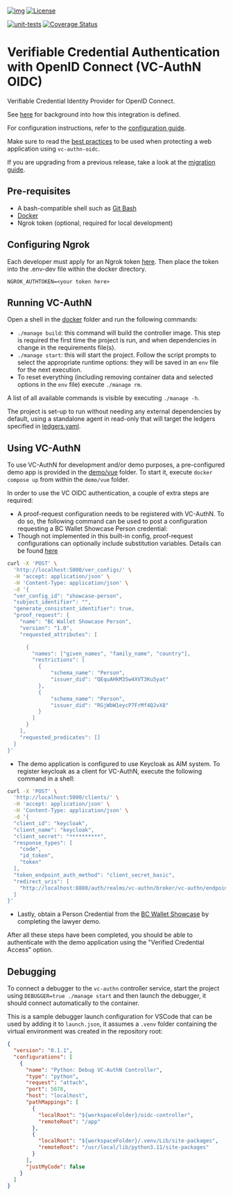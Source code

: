 [![img](https://img.shields.io/badge/Lifecycle-Maturing-007EC6)](https://github.com/bcgov/repomountie/blob/master/doc/lifecycle-badges.md)
[![License](https://img.shields.io/badge/License-Apache%202.0-blue.svg)](LICENSE)

[![unit-tests](https://github.com/bcgov/vc-authn-oidc/actions/workflows/controller_unittests.yml/badge.svg?branch=main&event=push)](https://github.com/bcgov/vc-authn-oidc/actions/workflows/controller_unittests.yml)
[![Coverage Status](https://coveralls.io/repos/github/bcgov/vc-authn-oidc/badge.svg?branch=main)](https://coveralls.io/repos/github/bcgov/vc-authn-oidc/badge.svg?branch=main)

# Verifiable Credential Authentication with OpenID Connect (VC-AuthN OIDC)

Verifiable Credential Identity Provider for OpenID Connect.

See [here](/docs/README.md) for background into how this integration is defined.

For configuration instructions, refer to the [configuration guide](/docs/ConfigurationGuide.md).

Make sure to read the [best practices](/docs/BestPractices.md) to be used when protecting a web application using `vc-authn-oidc`.

If you are upgrading from a previous release, take a look at the [migration guide](/docs/MigrationGuide.md).

## Pre-requisites

- A bash-compatible shell such as [Git Bash](https://git-scm.com/downloads)
- [Docker](https://docs.docker.com/get-docker/)
- Ngrok token (optional, required for local development)

## Configuring Ngrok

Each developer must apply for an Ngrok token [here](https://dashboard.ngrok.com/get-started/your-authtoken). Then place the token into the .env-dev file within the docker directory.

```
NGROK_AUTHTOKEN=<your token here>
```

## Running VC-AuthN

Open a shell in the [docker](docker/) folder and run the following commands:

- `./manage build`: this command will build the controller image. This step is required the first time the project is run, and when dependencies in change in the requirements file(s).
- `./manage start`: this will start the project. Follow the script prompts to select the appropriate runtime options: they will be saved in an `env` file for the next execution.
- To reset everything (including removing container data and selected options in the `env` file) execute `./manage rm`.

A list of all available commands is visible by executing `./manage -h`.

The project is set-up to run without needing any external dependencies by default, using a standalone agent in read-only that will target the ledgers specified in [ledgers.yaml](docker/agent/config/ledgers.yaml).

## Using VC-AuthN

To use VC-AuthN for development and/or demo purposes, a pre-configured demo app is provided in the [demo/vue](demo/vue/) folder. To start it, execute `docker compose up` from within the `demo/vue` folder.

In order to use the VC OIDC authentication, a couple of extra steps are required:

- A proof-request configuration needs to be registered with VC-AuthN. To do
  so, the following command can be used to post a configuration requesting a BC Wallet Showcase Person credential:
- Though not implemented in this built-in config, proof-request configurations can optionally include substitution variables. Details can be found [here](docs/ConfigurationGuide.md#proof-substitution-variables)

```bash
curl -X 'POST' \
  'http://localhost:5000/ver_configs/' \
  -H 'accept: application/json' \
  -H 'Content-Type: application/json' \
  -d '{
  "ver_config_id": "showcase-person",
  "subject_identifier": "",
  "generate_consistent_identifier": true,
  "proof_request": {
    "name": "BC Wallet Showcase Person",
    "version": "1.0",
    "requested_attributes": [

      {
        "names": ["given_names", "family_name", "country"],
        "restrictions": [
          {
              "schema_name": "Person",
              "issuer_did": "QEquAHkM35w4XVT3Ku5yat"
          },
          {
              "schema_name": "Person",
              "issuer_did": "RGjWbW1eycP7FrMf4QJvX8"
          }
        ]
      }
    ],
    "requested_predicates": []
  }
}'
```

- The demo application is configured to use Keycloak as AIM system. To register keycloak as a client for VC-AuthN, execute the following command in a shell:

```bash
curl -X 'POST' \
  'http://localhost:5000/clients/' \
  -H 'accept: application/json' \
  -H 'Content-Type: application/json' \
  -d '{
  "client_id": "keycloak",
  "client_name": "keycloak",
  "client_secret": "**********",
  "response_types": [
    "code",
    "id_token",
    "token"
  ],
  "token_endpoint_auth_method": "client_secret_basic",
  "redirect_uris": [
    "http://localhost:8880/auth/realms/vc-authn/broker/vc-authn/endpoint"
  ]
}'
```

- Lastly, obtain a Person Credential from the [BC Wallet Showcase](https://digital.gov.bc.ca/digital-trust/showcase) by completing the lawyer demo.

After all these steps have been completed, you should be able to authenticate with the demo application using the "Verified Credential Access" option.

## Debugging

To connect a debugger to the `vc-authn` controller service, start the project using `DEBUGGER=true ./manage start` and then launch the debugger, it should connect automatically to the container.

This is a sample debugger launch configuration for VSCode that can be used by adding it to `launch.json`, it assumes a `.venv` folder containing the virtual environment was created in the repository root:

```json
{
  "version": "0.1.1",
  "configurations": [
    {
      "name": "Python: Debug VC-AuthN Controller",
      "type": "python",
      "request": "attach",
      "port": 5678,
      "host": "localhost",
      "pathMappings": [
        {
          "localRoot": "${workspaceFolder}/oidc-controller",
          "remoteRoot": "/app"
        },
        {
          "localRoot": "${workspaceFolder}/.venv/Lib/site-packages",
          "remoteRoot": "/usr/local/lib/python3.11/site-packages"
        }
      ],
      "justMyCode": false
    }
  ]
}
```
